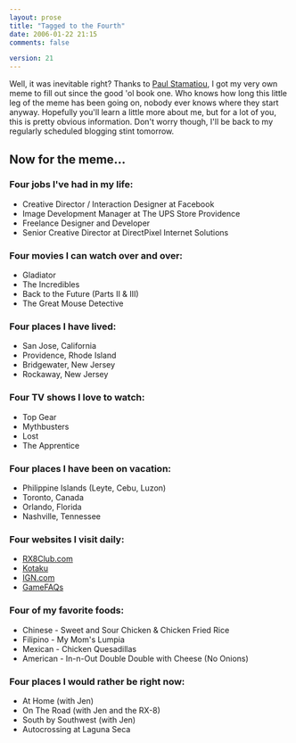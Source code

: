```yaml
---
layout: prose
title: "Tagged to the Fourth"
date: 2006-01-22 21:15
comments: false

version: 21
---
```


Well, it was inevitable right? Thanks to [Paul Stamatiou][1], I got my very own meme to fill out since the good 'ol book one. Who knows how long this little leg of the meme has been going on, nobody ever knows where they start anyway. Hopefully you'll learn a little more about me, but for a lot of you, this is pretty obvious information. Don't worry though, I'll be back to my regularly scheduled blogging stint tomorrow.

## Now for the meme...

### Four jobs I've had in my life:

*   Creative Director / Interaction Designer at Facebook
*   Image Development Manager at The UPS Store Providence
*   Freelance Designer and Developer
*   Senior Creative Director at DirectPixel Internet Solutions

### Four movies I can watch over and over:

*   Gladiator
*   The Incredibles
*   Back to the Future (Parts II & III)
*   The Great Mouse Detective

### Four places I have lived:

*   San Jose, California
*   Providence, Rhode Island
*   Bridgewater, New Jersey
*   Rockaway, New Jersey

### Four TV shows I love to watch:

*   Top Gear
*   Mythbusters
*   Lost
*   The Apprentice

### Four places I have been on vacation:

*   Philippine Islands (Leyte, Cebu, Luzon)
*   Toronto, Canada
*   Orlando, Florida
*   Nashville, Tennessee

### Four websites I visit daily:

*   [RX8Club.com][2]
*   [Kotaku][3]
*   [IGN.com][4]
*   [GameFAQs][5]

### Four of my favorite foods:

*   Chinese - Sweet and Sour Chicken & Chicken Fried Rice
*   Filipino - My Mom's Lumpia
*   Mexican - Chicken Quesadillas
*   American - In-n-Out Double Double with Cheese (No Onions)

### Four places I would rather be right now:

*   At Home (with Jen)
*   On The Road (with Jen and the RX-8)
*   South by Southwest (with Jen)
*   Autocrossing at Laguna Seca

[1]: http://paulstamatiou.com
[2]: http://rx8club.com
[3]: http://kotaku.com
[4]: http://ign.com
[5]: http://gamefaqs.com
